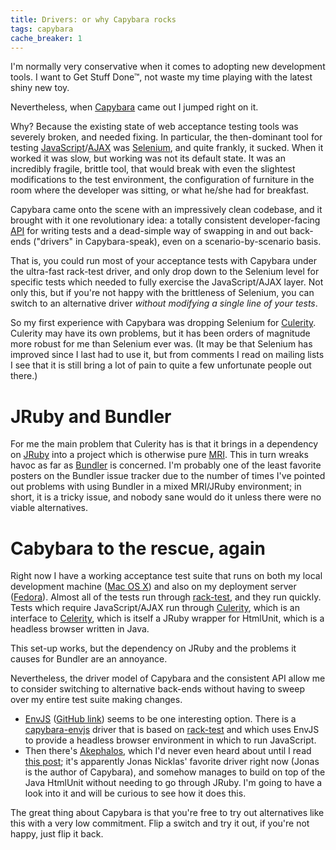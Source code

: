 ```yaml
---
title: Drivers: or why Capybara rocks
tags: capybara
cache_breaker: 1
---
```


I'm normally very conservative when it comes to adopting new development tools. I want to Get Stuff Done™, not waste my time playing with the latest shiny new toy.

Nevertheless, when [Capybara](/wiki/Capybara) came out I jumped right on it.

Why? Because the existing state of web acceptance testing tools was severely broken, and needed fixing. In particular, the then-dominant tool for testing [JavaScript](/wiki/JavaScript)/[AJAX](/wiki/AJAX) was [Selenium](/wiki/Selenium), and quite frankly, it sucked. When it worked it was slow, but working was not its default state. It was an incredibly fragile, brittle tool, that would break with even the slightest modifications to the test environment, the configuration of furniture in the room where the developer was sitting, or what he/she had for breakfast.

Capybara came onto the scene with an impressively clean codebase, and it brought with it one revolutionary idea: a totally consistent developer-facing [API](/wiki/API) for writing tests and a dead-simple way of swapping in and out back-ends ("drivers" in Capybara-speak), even on a scenario-by-scenario basis.

That is, you could run most of your acceptance tests with Capybara under the ultra-fast rack-test driver, and only drop down to the Selenium level for specific tests which needed to fully exercise the JavaScript/AJAX layer. Not only this, but if you're not happy with the brittleness of Selenium, you can switch to an alternative driver *without modifying a single line of your tests*.

So my first experience with Capybara was dropping Selenium for [Culerity](/wiki/Culerity). Culerity may have its own problems, but it has been orders of magnitude more robust for me than Selenium ever was. (It may be that Selenium has improved since I last had to use it, but from comments I read on mailing lists I see that it is still bring a lot of pain to quite a few unfortunate people out there.)

# JRuby and Bundler

For me the main problem that Culerity has is that it brings in a dependency on [JRuby](/wiki/JRuby) into a project which is otherwise pure [MRI](/wiki/MRI). This in turn wreaks havoc as far as [Bundler](/wiki/Bundler) is concerned. I'm probably one of the least favorite posters on the Bundler issue tracker due to the number of times I've pointed out problems with using Bundler in a mixed MRI/JRuby environment; in short, it is a tricky issue, and nobody sane would do it unless there were no viable alternatives.

# Cabybara to the rescue, again

Right now I have a working acceptance test suite that runs on both my local development machine ([Mac OS X](/wiki/Mac_OS_X)) and also on my deployment server ([Fedora](/wiki/Fedora)). Almost all of the tests run through [rack-test](/wiki/rack-test), and they run quickly. Tests which require JavaScript/AJAX run through [Culerity](/wiki/Culerity), which is an interface to [Celerity](/wiki/Celerity), which is itself a JRuby wrapper for HtmlUnit, which is a headless browser written in Java.

This set-up works, but the dependency on JRuby and the problems it causes for Bundler are an annoyance.

Nevertheless, the driver model of Capybara and the consistent API allow me to consider switching to alternative back-ends without having to sweep over my entire test suite making changes.

-   [EnvJS](/wiki/EnvJS) ([GitHub link](http://github.com/smparkes/env-js)) seems to be one interesting option. There is a [capybara-envjs](http://github.com/smparkes/capybara-envjs) driver that is based on [rack-test](/wiki/rack-test) and which uses EnvJS to provide a headless browser environment in which to run JavaScript.
-   Then there's [Akephalos](/wiki/Akephalos), which I'd never even heard about until I read [this post](http://groups.google.com/group/ruby-capybara/browse_thread/thread/78e55e8f343a22f4); it's apparently Jonas Nicklas' favorite driver right now (Jonas is the author of Capybara), and somehow manages to build on top of the Java HtmlUnit without needing to go through JRuby. I'm going to have a look into it and will be curious to see how it does this.

The great thing about Capybara is that you're free to try out alternatives like this with a very low commitment. Flip a switch and try it out, if you're not happy, just flip it back.
